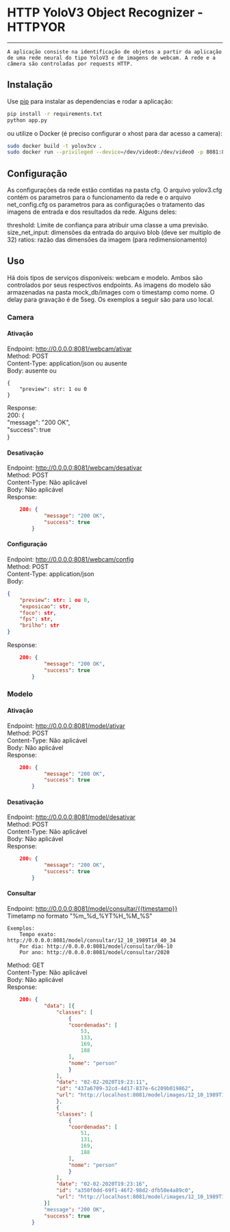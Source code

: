 # HTTP YoloV3 Object Recognizer - HTTPYOR
-------------------------------------------------------

    A aplicação consiste na identificação de objetos a partir da aplicação de uma rede neural do tipo YoloV3 e de imagens de webcam. A rede e a câmera são controladas por requests HTTP.

## Instalação

Use [pip](https://pip.pypa.io/en/stable/) para instalar as dependencias e rodar a aplicação:

```bash
pip install -r requirements.txt
python app.py
```

ou utilize o Docker (é preciso configurar o xhost para dar acesso a camera):

```bash
sudo docker build -t yolov3cv .
sudo docker run --privileged --device=/dev/video0:/dev/video0 -p 8081:8081 yolov3cv
```

## Configuração
As configurações da rede estão contidas na pasta cfg. O arquivo yolov3.cfg contém os parametros para o funcionamento da rede e o arquivo net_config.cfg os parametros para as configurações o tratamento das imagens de entrada e dos resultados da rede. Alguns deles:

threshold: Limite de confiança para atribuir uma classe a uma previsão.
size_net_input: dimensões da entrada do arquivo blob (deve ser multiplo de 32)
ratios: razão das dimensões da imagem (para redimensionamento)

## Uso

Há dois tipos de serviços disponíveis: webcam e modelo. Ambos são controlados por seus respectivos endpoints.
As imagens do modelo são armazenadas na pasta mock_db/images com o timestamp como nome. O delay para gravação é de 5seg.
Os exemplos a seguir são para uso local.

### Camera

#### Ativação
Endpoint: http://0.0.0.0:8081/webcam/ativar  
Method: POST  
Content-Type: application/json ou ausente  
Body: ausente ou 
```text
{  
    "preview": str: 1 ou 0  
}
```

Response:  
    200: {  
            "message": "200 OK",  
            "success": true  
        }  

#### Desativação
Endpoint: http://0.0.0.0:8081/webcam/desativar  
Method: POST  
Content-Type: Não aplicável  
Body: Não aplicável  
Response:  
```json
    200: {  
            "message": "200 OK",
            "success": true
        }
```  

#### Configuração
Endpoint: http://0.0.0.0:8081/webcam/config  
Method: POST  
Content-Type: application/json  
Body:   
```json
{
    "preview": str: 1 ou 0,
    "exposicao": str,
    "foco": str,
    "fps": str,
    "brilho": str
} 
```

Response:  
```json
    200: {  
            "message": "200 OK",
            "success": true
        }
```

### Modelo

#### Ativação
Endpoint: http://0.0.0.0:8081/model/ativar  
Method: POST  
Content-Type: Não aplicável  
Body: Não aplicável  
Response:  
```json
    200: {  
            "message": "200 OK",
            "success": true
        }
```

#### Desativação
Endpoint: http://0.0.0.0:8081/model/desativar  
Method: POST  
Content-Type: Não aplicável  
Body: Não aplicável  
Response:  
```json
    200: {  
            "message": "200 OK",
            "success": true
        }
```

#### Consultar
Endpoint: http://0.0.0.0:8081/model/consultar/{{timestamp}}  
Timetamp no formato "%m_%d_%YT%H_%M_%S"
    
    Exemplos:
        Tempo exato: http://0.0.0.0:8081/model/consultar/12_10_1989T14_40_34
        Por dia: http://0.0.0.0:8081/model/consultar/06-10
        Por ano: http://0.0.0.0:8081/model/consultar/2020 

Method: GET  
Content-Type: Não aplicável  
Body: Não aplicável  
Response:  
```json
    200: {
            "data": [{
                "classes": [
                    {
                    "coordenadas": [
                        53,
                        133,
                        169,
                        188
                    ],
                    "nome": "person"
                    }
                ],
                "date": "02-02-2020T19:23:11",
                "id": "437a6709-32cd-4d17-837e-6c209b019862",
                "url": "http://localhost:8081/model/images/12_10_1989T14_40_34.jpg"
                },
                {
                "classes": [
                    {
                    "coordenadas": [
                        51,
                        131,
                        169,
                        188
                    ],
                    "nome": "person"
                    }
                ],
                "date": "02-02-2020T19:23:16",
                "id": "a350f0dd-69f1-46f2-98d2-dfb50e4a89c0",
                "url": "http://localhost:8081/model/images/12_10_1989T14_40_34.jpg"
            }]
            "message": "200 OK",
            "success": true
        }
```
